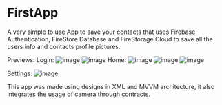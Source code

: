 # FirstApp

A very simple to use App to save your contacts that uses Firebase Authentication, FireStore Database and FireStorage Cloud to save all the users info and contacts profile pictures.

Previews:
Login:
![image](https://github.com/jsantelys/FirstApp/assets/95723611/e936bed1-9fe2-4d5d-a89f-bcfb47cc0823)
![image](https://github.com/jsantelys/FirstApp/assets/95723611/b5d90029-7c62-45d2-8fa8-202cdade35f5)
Home:
![image](https://github.com/jsantelys/FirstApp/assets/95723611/32ce612b-652a-4b21-9108-366308feb1c5)
![image](https://github.com/jsantelys/FirstApp/assets/95723611/b5d90029-7c62-45d2-8fa8-202cdade35f5)
![image](https://github.com/jsantelys/FirstApp/assets/95723611/9b9d1db0-641a-49f4-859b-dae487a6ccf7)

Settings:
![image](https://github.com/jsantelys/FirstApp/assets/95723611/b5d90029-7c62-45d2-8fa8-202cdade35f5)


This app was made using designs in XML and MVVM architecture, it also integrates the usage of camera through contracts.
